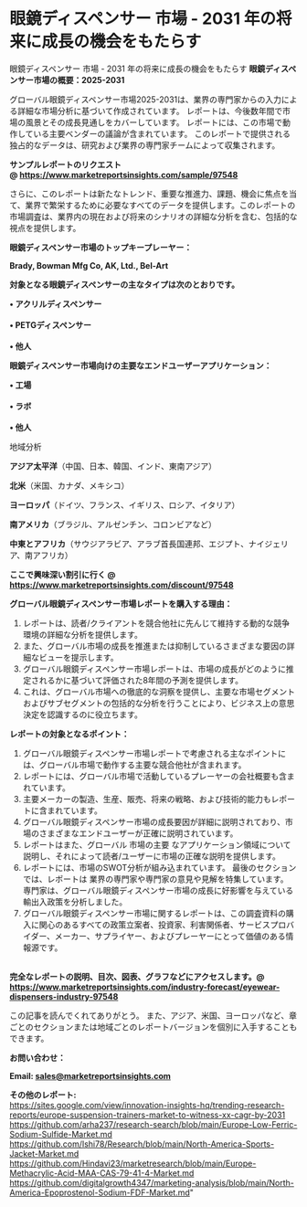 # 眼鏡ディスペンサー 市場 - 2031 年の将来に成長の機会をもたらす
眼鏡ディスペンサー 市場 - 2031 年の将来に成長の機会をもたらす
<strong><b>眼鏡ディスペンサー市場の概要：2025-2031</b></strong>

グローバル眼鏡ディスペンサー市場2025-2031は、業界の専門家からの入力による詳細な市場分析に基づいて作成されています。 レポートは、今後数年間で市場の風景とその成長見通しをカバーしています。 レポートには、この市場で動作している主要ベンダーの議論が含まれています。 このレポートで提供される独占的なデータは、研究および業界の専門家チームによって収集されます。

<strong>サンプルレポートのリクエスト @ <a href=https://www.marketreportsinsights.com/sample/97548>https://www.marketreportsinsights.com/sample/97548</a></strong>

さらに、このレポートは新たなトレンド、重要な推進力、課題、機会に焦点を当て、業界で繁栄するために必要なすべてのデータを提供します。このレポートの市場調査は、業界内の現在および将来のシナリオの詳細な分析を含む、包括的な視点を提供します。

<strong>眼鏡ディスペンサー市場のトップキープレーヤー：</strong>

<strong>Brady, Bowman Mfg Co, AK, Ltd., Bel-Art</strong>

<strong><b>対象となる眼鏡ディスペンサーの主なタイプは次のとおりです。</b></strong>

<strong>• アクリルディスペンサー<br><br>• PETGディスペンサー<br><br>• 他人</strong>

<strong><b>眼鏡ディスペンサー市場向けの主要なエンドユーザーアプリケーション：</b></strong>

<strong>• 工場<br><br>• ラボ<br><br>• 他人</strong>

 地域分析

<strong><b>アジア太平洋</b></strong>（中国、日本、韓国、インド、東南アジア）

<strong><b>北米</b></strong>（米国、カナダ、メキシコ）

<strong><b>ヨーロッパ</b></strong>（ドイツ、フランス、イギリス、ロシア、イタリア）

<strong><b>南アメリカ</b></strong>（ブラジル、アルゼンチン、コロンビアなど）

<strong><b>中東とアフリカ</b></strong>（サウジアラビア、アラブ首長国連邦、エジプト、ナイジェリア、南アフリカ）

<strong>ここで興味深い割引に行く @ <a href=https://www.marketreportsinsights.com/discount/97548>https://www.marketreportsinsights.com/discount/97548</a></strong>

<strong><b>グローバル眼鏡ディスペンサー市場レポートを購入する理由：</b></strong>
<ol>
  <li>レポートは、読者/クライアントを競合他社に先んじて維持する動的な競争環境の詳細な分析を提供します。</li>
  <li>また、グローバル市場の成長を推進または抑制しているさまざまな要因の詳細なビューを提示します。</li>
  <li>グローバル眼鏡ディスペンサー市場レポートは、市場の成長がどのように推定されるかに基づいて評価された8年間の予測を提供します。</li>
  <li>これは、グローバル市場への徹底的な洞察を提供し、主要な市場セグメントおよびサブセグメントの包括的な分析を行うことにより、ビジネス上の意思決定を認識するのに役立ちます。</li>
</ol>
<strong><b>レポートの対象となるポイント：</b></strong>
<ol>
  <li>グローバル眼鏡ディスペンサー市場レポートで考慮される主なポイントには、グローバル市場で動作する主要な競合他社が含まれます。</li>
  <li>レポートには、グローバル市場で活動しているプレーヤーの会社概要も含まれています。</li>
  <li>主要メーカーの製造、生産、販売、将来の戦略、および技術的能力もレポートに含まれています。</li>
  <li>グローバル眼鏡ディスペンサー市場の成長要因が詳細に説明されており、市場のさまざまなエンドユーザーが正確に説明されています。</li>
  <li>レポートはまた、グローバル 市場の主要 なアプリケーション領域について説明し、それによって読者/ユーザーに市場の正確な説明を提供します。</li>
  <li>レポートには、市場のSWOT分析が組み込まれています。 最後のセクションでは、レポートは 業界の専門家や専門家の意見や見解を特集しています。 専門家は、グローバル眼鏡ディスペンサー市場の成長に好影響を与えている輸出入政策を分析しました。</li>
  <li>グローバル眼鏡ディスペンサー市場に関するレポートは、この調査資料の購入に関心のあるすべての政策立案者、投資家、利害関係者、サービスプロバイダー、メーカー、サプライヤー、およびプレーヤーにとって価値のある情報源です。</li>
</ol><br>
<strong>完全なレポートの説明、目次、図表、グラフなどにアクセスします。@ <a href=https://www.marketreportsinsights.com/industry-forecast/eyewear-dispensers-industry-97548>https://www.marketreportsinsights.com/industry-forecast/eyewear-dispensers-industry-97548</a></strong>

この記事を読んでくれてありがとう。 また、アジア、米国、ヨーロッパなど、章ごとのセクションまたは地域ごとのレポートバージョンを個別に入手することもできます。

<strong><b>お問い合わせ：</b></strong>

<strong>Email: </strong><a href=mailto:sales@marketreportsinsights.com><strong>sales@marketreportsinsights.com</strong></a>

<strong>その他のレポート:</strong>
<br>
<a href=https://sites.google.com/view/innovation-insights-hq/trending-research-reports/europe-suspension-trainers-market-to-witness-xx-cagr-by-2031>https://sites.google.com/view/innovation-insights-hq/trending-research-reports/europe-suspension-trainers-market-to-witness-xx-cagr-by-2031</a>
<br>
<a href=https://github.com/arha237/research-search/blob/main/Europe-Low-Ferric-Sodium-Sulfide-Market.md>https://github.com/arha237/research-search/blob/main/Europe-Low-Ferric-Sodium-Sulfide-Market.md</a>
<br>
<a href=https://github.com/Ishi78/Research/blob/main/North-America-Sports-Jacket-Market.md>https://github.com/Ishi78/Research/blob/main/North-America-Sports-Jacket-Market.md</a>
<br>
<a href=https://github.com/Hindavi23/marketresearch/blob/main/Europe-Methacrylic-Acid-MAA-CAS-79-41-4-Market.md>https://github.com/Hindavi23/marketresearch/blob/main/Europe-Methacrylic-Acid-MAA-CAS-79-41-4-Market.md</a>
<br>
<a href=https://github.com/digitalgrowth4347/marketing-analysis/blob/main/North-America-Epoprostenol-Sodium-FDF-Market.md>https://github.com/digitalgrowth4347/marketing-analysis/blob/main/North-America-Epoprostenol-Sodium-FDF-Market.md</a>"
